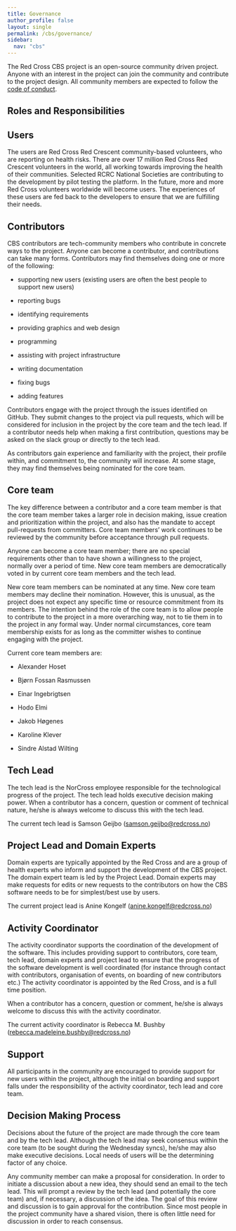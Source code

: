 ```yaml
---
title: Governance
author_profile: false
layout: single
permalink: /cbs/governance/
sidebar:
  nav: "cbs"
---
```


The Red Cross CBS project is an open-source community driven project. Anyone with an interest in the project can join the community and contribute to the project design. All community members are expected to follow the [code of conduct](https://cbsrc.org/contribute/codeofconduct/).

## Roles and Responsibilities

## Users

The users are Red Cross Red Crescent community-based volunteers, who are reporting on health risks. There are over 17 million Red Cross Red Crescent volunteers in the world, all working towards improving the health of their communities. Selected RCRC National Societies are contributing to the development by pilot testing the platform. In the future, more and more Red Cross volunteers worldwide will become users. The experiences of these users are fed back to the developers to ensure that we are fulfilling their needs.

## Contributors

CBS contributors are tech-community members who contribute in concrete ways to the project. Anyone can become a contributor, and contributions can take many forms. Contributors may find themselves doing one or more of the following:

* supporting new users (existing users are often the best people to support new users)

* reporting bugs

* identifying requirements

* providing graphics and web design

* programming

* assisting with project infrastructure

* writing documentation

* fixing bugs

* adding features

Contributors engage with the project through the issues identified on GitHub. They submit changes to the project via pull requests, which will be considered for inclusion in the project by the core team and the tech lead. If a contributor needs help when making a first contribution, questions may be asked on the slack group or directly to the tech lead.

As contributors gain experience and familiarity with the project, their profile within, and commitment to, the community will increase. At some stage, they may find themselves being nominated for the core team.

## Core team

The key difference between a contributor and a core team member is that the core team member takes a larger role in decision making, issue creation and prioritization within the project, and also has the mandate to accept pull-requests from committers. Core team members’ work continues to be reviewed by the community before acceptance through pull requests.

Anyone can become a core team member; there are no special requirements other than to have shown a willingness to the project, normally over a period of time. New core team members are democratically voted in by current core team members and the tech lead. 

New core team members can be nominated at any time. New core team members may decline their nomination. However, this is unusual, as the project does not expect any specific time or resource commitment from its members. The intention behind the role of the core team is to allow people to contribute to the project in a more overarching way, not to tie them in to the project in any formal way. Under normal circumstances, core team membership exists for as long as the committer wishes to continue engaging with the project.

Current core team members are:

* Alexander Hoset

* Bjørn Fossan Rasmussen

* Einar Ingebrigtsen

* Hodo Elmi

* Jakob Høgenes

* Karoline Klever

* Sindre Alstad Wilting

## Tech Lead

The tech lead is the NorCross employee responsible for the technological progress of the project. The tech lead holds executive decision making power. When a contributor has a concern, question or comment of technical nature, he/she is always welcome to discuss this with the tech lead.

The current tech lead is Samson Geijbo (samson.geijbo@redcross.no)

## Project Lead and Domain Experts

Domain experts are typically appointed by the Red Cross and are a group of health experts who inform and support the development of the CBS project. The domain expert team is led by the Project Lead. Domain experts may make requests for edits or new requests to the contributors on how the CBS software needs to be for simplest/best use by users.

The current project lead is Anine Kongelf (anine.kongelf@redcross.no)

## Activity Coordinator 

The activity coordinator supports the coordination of the development of the software. This includes providing support to contributors, core team, tech lead, domain experts and project lead to ensure that the progress of the software development is well coordinated (for instance through contact with contributors, organisation of events, on boarding of new contributors etc.) The activity coordinator is appointed by the Red Cross, and is a full time position. 

When a contributor has a concern, question or comment, he/she is always welcome to discuss this with the activity coordinator. 

The current activity coordinator is Rebecca M. Bushby (rebecca.madeleine.bushby@redcross.no) 

## Support 

All participants in the community are encouraged to provide support for new users within the project, although the initial on boarding and support falls under the responsibility of the activity coordinator, tech lead and core team.  

## Decision Making Process 

Decisions about the future of the project are made through the core team and by the tech lead. Although the tech lead may seek consensus within the core team (to be sought during the Wednesday syncs), he/she may also make executive decisions. Local needs of users will be the determining factor of any choice.  

Any community member can make a proposal for consideration. In order to initiate a discussion about a new idea, they should send an email to the tech lead. This will prompt a review by the tech lead (and potentially the core team) and, if necessary, a discussion of the idea. The goal of this review and discussion is to gain approval for the contribution. Since most people in the project community have a shared vision, there is often little need for discussion in order to reach consensus. 
